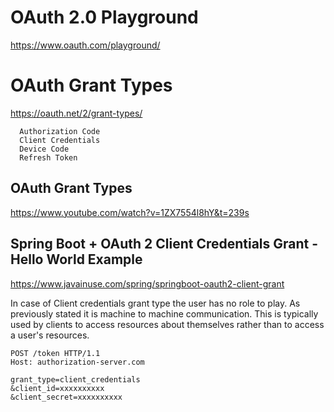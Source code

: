 # OAuth 2.0 Playground
https://www.oauth.com/playground/

# OAuth Grant Types

https://oauth.net/2/grant-types/

      Authorization Code
      Client Credentials
      Device Code
      Refresh Token

## OAuth Grant Types
https://www.youtube.com/watch?v=1ZX7554l8hY&t=239s


## Spring Boot + OAuth 2 Client Credentials Grant - Hello World Example

https://www.javainuse.com/spring/springboot-oauth2-client-grant

In case of Client credentials grant type the user has no role to play. As previously stated it is machine to machine communication. This is typically used by clients to access resources about themselves rather than to access a user's resources.


    POST /token HTTP/1.1
    Host: authorization-server.com

    grant_type=client_credentials
    &client_id=xxxxxxxxxx
    &client_secret=xxxxxxxxxx
